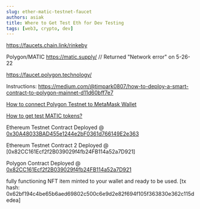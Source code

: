```yaml
---
slug: ether-matic-testnet-faucet
authors: asiak
title: Where to Get Test Eth for Dev Testing
tags: [web3, crypto, dev]
---
```



https://faucets.chain.link/rinkeby


Polygon/MATIC
https://matic.supply/ // Returned "Network error" on 5-26-22

https://faucet.polygon.technology/

<!--truncate-->

Instructions: https://medium.com/@timpark0807/how-to-deploy-a-smart-contract-to-polygon-mainnet-d11d60bff7e7

[How to connect Polygon Testnet to MetaMask Wallet](https://blog.polysynth.com/how-to-connect-polygon-testnet-to-metamask-wallet-472bca410d64)

[How to get test MATIC tokens?](https://blog.polysynth.com/how-to-get-test-matic-tokens-a617b56c8ff2)

Ethereum Testnet Contract Deployed @ 
[0x30A48033BAD455e1244e2bF0361d766149E2e363](https://rinkeby.etherscan.io/address/0x30A48033BAD455e1244e2bF0361d766149E2e363)

Ethereum Testnet Contract 2 Deployed @ 
[0x82CC161Ecf2f2B039029f4fb24FB114a52a7D921]

Polygon Contract Deployed @ [0x82CC161Ecf2f2B039029f4fb24FB114a52a7D921](https://mumbai.polygonscan.com/address/0x82CC161Ecf2f2B039029f4fb24FB114a52a7D921)



fully functioning NFT item minted to your wallet and ready to be used.
[tx hash: 0x62bf194c4be65b6aed69802c500c6e9d2e82f694f105f363830e362c115dedea]